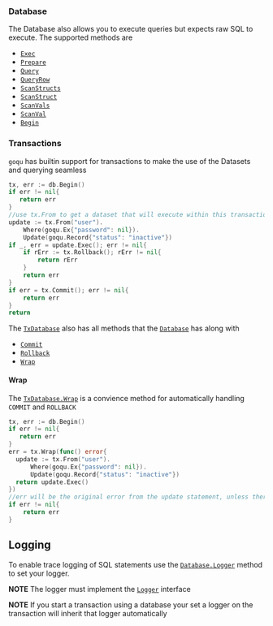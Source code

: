 <a name="database"></a>
### Database

The Database also allows you to execute queries but expects raw SQL to execute. The supported methods are

* [`Exec`](http://godoc.org/github.com/yz89122/goqu/v10#Database.Exec)
* [`Prepare`](http://godoc.org/github.com/yz89122/goqu/v10#Database.Prepare)
* [`Query`](http://godoc.org/github.com/yz89122/goqu/v10#Database.Query)
* [`QueryRow`](http://godoc.org/github.com/yz89122/goqu/v10#Database.QueryRow)
* [`ScanStructs`](http://godoc.org/github.com/yz89122/goqu/v10#Database.ScanStructs)
* [`ScanStruct`](http://godoc.org/github.com/yz89122/goqu/v10#Database.ScanStruct)
* [`ScanVals`](http://godoc.org/github.com/yz89122/goqu/v10#Database.ScanVals)
* [`ScanVal`](http://godoc.org/github.com/yz89122/goqu/v10#Database.ScanVal)
* [`Begin`](http://godoc.org/github.com/yz89122/goqu/v10#Database.Begin)

<a name="transactions"></a>
### Transactions

`goqu` has builtin support for transactions to make the use of the Datasets and querying seamless

```go
tx, err := db.Begin()
if err != nil{
   return err
}
//use tx.From to get a dataset that will execute within this transaction
update := tx.From("user").
    Where(goqu.Ex{"password": nil}).
    Update(goqu.Record{"status": "inactive"})
if _, err = update.Exec(); err != nil{
    if rErr := tx.Rollback(); rErr != nil{
        return rErr
    }
    return err
}
if err = tx.Commit(); err != nil{
    return err
}
return
```

The [`TxDatabase`](http://godoc.org/github.com/yz89122/goqu/v10/#TxDatabase)  also has all methods that the [`Database`](http://godoc.org/github.com/yz89122/goqu/v10/#Database) has along with

* [`Commit`](http://godoc.org/github.com/yz89122/goqu/v10#TxDatabase.Commit)
* [`Rollback`](http://godoc.org/github.com/yz89122/goqu/v10#TxDatabase.Rollback)
* [`Wrap`](http://godoc.org/github.com/yz89122/goqu/v10#TxDatabase.Wrap)

#### Wrap

The [`TxDatabase.Wrap`](http://godoc.org/github.com/yz89122/goqu/v10/#TxDatabase.Wrap) is a convience method for automatically handling `COMMIT` and `ROLLBACK`

```go
tx, err := db.Begin()
if err != nil{
   return err
}
err = tx.Wrap(func() error{
  update := tx.From("user").
      Where(goqu.Ex{"password": nil}).
      Update(goqu.Record{"status": "inactive"})
  return update.Exec()
})
//err will be the original error from the update statement, unless there was an error executing ROLLBACK
if err != nil{
    return err
}
```

<a name="logging"></a>
## Logging

To enable trace logging of SQL statements use the [`Database.Logger`](http://godoc.org/github.com/yz89122/goqu/v10/#Database.Logger) method to set your logger.

**NOTE** The logger must implement the [`Logger`](http://godoc.org/github.com/yz89122/goqu/v10/#Logger) interface

**NOTE** If you start a transaction using a database your set a logger on the transaction will inherit that logger automatically

